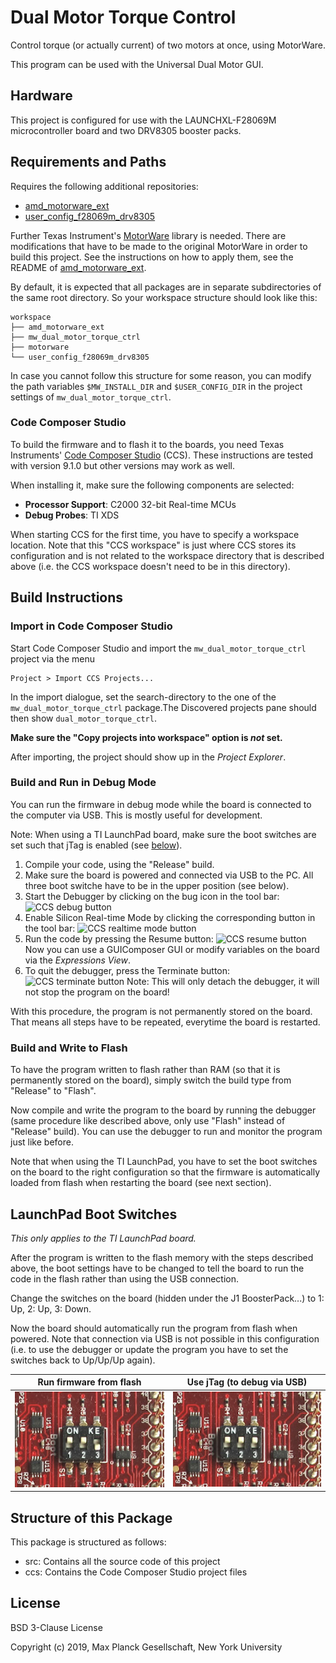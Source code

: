 Dual Motor Torque Control
=========================

Control torque (or actually current) of two motors at once, using MotorWare.

This program can be used with the Universal Dual Motor GUI.


Hardware
--------

This project is configured for use with the LAUNCHXL-F28069M microcontroller
board and two DRV8305 booster packs.


Requirements and Paths
----------------------

Requires the following additional repositories:

  * [amd_motorware_ext](https://github.com/open-dynamic-robot-initiative/amd_motorware_ext)
  * [user_config_f28069m_drv8305](https://github.com/open-dynamic-robot-initiative/user_config_f28069m_drv8305)

Further Texas Instrument's [MotorWare](https://www.ti.com/tool/MOTORWARE)
library is needed.  There are modifications that have to be made to the original
MotorWare in order to build this project.  See the instructions on how to apply
them, see the README of
[amd_motorware_ext](https://github.com/open-dynamic-robot-initiative/amd_motorware_ext).


By default, it is expected that all packages are in separate subdirectories of
the same root directory.  So your workspace structure should look like this:

    workspace
    ├── amd_motorware_ext
    ├── mw_dual_motor_torque_ctrl
    ├── motorware
    └── user_config_f28069m_drv8305

In case you cannot follow this structure for some reason, you can modify the
path variables `$MW_INSTALL_DIR` and `$USER_CONFIG_DIR` in the project settings
of `mw_dual_motor_torque_ctrl`.


### Code Composer Studio

To build the firmware and to flash it to the boards, you need Texas Instruments'
[Code Composer Studio](http://www.ti.com/tool/ccstudio) (CCS).  These
instructions are tested with version 9.1.0 but other versions may work as well.

When installing it, make sure the following components are selected:

* **Processor Support**: C2000 32-bit Real-time MCUs
* **Debug Probes**: TI XDS

When starting CCS for the first time, you have to specify a workspace location.
Note that this "CCS workspace" is just where CCS stores its configuration and is
not related to the workspace directory that is described above (i.e. the CCS
workspace doesn't need to be in this directory).


Build Instructions
------------------

### Import in Code Composer Studio

Start Code Composer Studio and import the `mw_dual_motor_torque_ctrl` project
via the menu

    Project > Import CCS Projects...

In the import dialogue, set the search-directory to the one of the
`mw_dual_motor_torque_ctrl` package.The Discovered projects pane should then
show `dual_motor_torque_ctrl`.

**Make sure the "Copy projects into workspace" option is _not_ set.**

After importing, the project should show up in the _Project Explorer_.


### Build and Run in Debug Mode

You can run the firmware in debug mode while the board is connected to the
computer via USB.  This is mostly useful for development.

Note: When using a TI LaunchPad board, make sure the boot switches are set such
that jTag is enabled (see [below](#launchpad-boot-switches)).

1. Compile your code, using the "Release" build.
2. Make sure the board is powered and connected via USB to the PC. All three
   boot switche have to be in the upper position (see below).
3. Start the Debugger by clicking on the bug icon in the tool bar: ![CCS debug
   button](doc/images/ccs_button_debug.png)
4. Enable Silicon Real-time Mode by clicking the corresponding button in the
   tool bar: ![CCS realtime mode
   button](doc/images/ccs_button_silicon_realtime_mode.png)
5. Run the code by pressing the Resume button: ![CCS resume
   button](doc/images/ccs_button_resume.png)
   Now you can use a GUIComposer GUI or modify variables on the board via the
   _Expressions View_.
6. To quit the debugger, press the Terminate button: ![CCS terminate
   button](doc/images/ccs_button_terminate.png)
   Note: This will only detach the debugger, it will not stop the program on the
   board!

With this procedure, the program is not permanently stored on the board. That
means all steps have to be repeated, everytime the board is restarted.

### Build and Write to Flash

To have the program written to flash rather than RAM (so that it is permanently
stored on the board), simply switch the build type from "Release" to "Flash".

Now compile and write the program to the board by running the debugger (same
procedure like described above, only use "Flash" instead of "Release" build).
You can use the debugger to run and monitor the program just like before.

Note that when using the TI LaunchPad, you have to set the boot switches on the
board to the right configuration so that the firmware is automatically loaded
from flash when restarting the board (see next section).


LaunchPad Boot Switches
-----------------------

_This only applies to the TI LaunchPad board._

After the program is written to the flash memory with the steps described above,
the boot settings have to be changed to tell the board to run the code in the
flash rather than using the USB connection.

Change the switches on the board (hidden under the J1 BoosterPack...) to 1: Up,
2: Up, 3: Down.

Now the board should automatically run the program from flash when powered. Note
that connection via USB is not possible in this configuration (i.e. to use the
debugger or update the program you have to set the switches back to Up/Up/Up
again).

| Run firmware from flash | Use jTag (to debug via USB) |
| ----------------------- | --------------------------- |
| ![LaunchPad boot switch configuration ON - ON - OFF](doc/images/launchpad_bootswitches_boot_from_flash.png) | ![LaunchPad boot switch configuration ON - ON - ON](doc/images/launchpad_bootswitches_use_jtag.png) |


Structure of this Package
-------------------------

This package is structured as follows:

  * src: Contains all the source code of this project
  * ccs: Contains the Code Composer Studio project files


License
-------

BSD 3-Clause License

Copyright (c) 2019, Max Planck Gesellschaft, New York University
